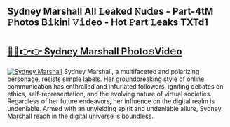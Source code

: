 ## Sydney Marshall All 𝙻eaked 𝙽u𝚍es - Part-4tM 𝙿hotos B𝚒kini 𝚅𝚒deo - Hot 𝙿art 𝙻eaks TXTd1

# <h2><a href="http://ld02rtp.urlbe.top/?page=Sydney+Marshall">🔗🔗👉👉 Sydney Marshall P𝚑oto𝚜Vid𝚎o</a></h2>

[![Sydney Marshall](https://i.imgur.com/eBuTRDB.gif)](http://ld02rtp.urlbe.top/?page=Sydney+Marshall)
Sydney Marshall, a multifaceted and polarizing personage, resists simple labels. Her groundbreaking style of online communication has enthralled and infuriated followers, igniting debates on ethics, self-representation, and the evolving nature of virtual societies. Regardless of her future endeavors, her influence on the digital realm is undeniable. Armed with an unyielding spirit and undeniable allure, Sydney Marshall reach in the digital universe is boundless.
